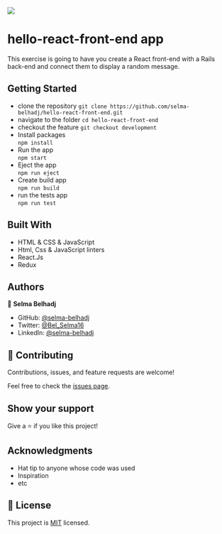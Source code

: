 ![](https://img.shields.io/badge/Microverse-blueviolet)

# hello-react-front-end app
This exercise is going to have you create a React front-end with a Rails back-end and connect them to display a random message.

## Getting Started
- clone the repository
`git clone https://github.com/selma-belhadj/hello-react-front-end.git`
- navigate to the folder
`cd hello-react-front-end`
- checkout the feature
`git checkout development`
- Install packages\
    `npm install`
- Run the app\
    `npm start`
- Eject the app\
    `npm run eject`
- Create build app\
    `npm run build`
- run the tests app\
    `npm run test`

## Built With
- HTML & CSS & JavaScript
- Html, Css & JavaScript linters
- React.Js
- Redux


## Authors

👤 **Selma Belhadj**

- GitHub: [@selma-belhadj](https://github.com/selma-belhadj)
- Twitter: [@Bel_Selma16](https://twitter.com/Bel_Selma16)
- LinkedIn: [@selma-belhadj](https://www.linkedin.com/in/selma-belhadj/)


## 🤝 Contributing

Contributions, issues, and feature requests are welcome!

Feel free to check the [issues page](https://github.com/selma-belhadj/hello-react-front-end/issues).

## Show your support

Give a ⭐️ if you like this project!

## Acknowledgments

- Hat tip to anyone whose code was used
- Inspiration
- etc

## 📝 License

This project is [MIT](./MIT.md) licensed.